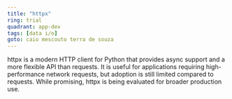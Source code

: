 ```yaml
---
title: "httpx"
ring: trial
quadrant: app-dev
tags: [data i/o]
goto: caio mescouto terra de souza
---
```


httpx is a modern HTTP client for Python that provides async support and a more flexible API than requests. It is useful for applications requiring high-performance network requests, but adoption is still limited compared to requests. While promising, httpx is being evaluated for broader production use.
